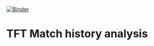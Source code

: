 [![Binder](https://mybinder.org/badge_logo.svg)](https://mybinder.org/v2/gh/Gonzih/tft-meta-analysis/v0.0.6?urlpath=open?url=notebooks/comp_selector.jl)

# TFT Match history analysis
